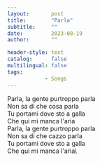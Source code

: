 ```yaml
---
layout:       post
title:        "Parla"
subtitle:     ""
date:         2023-08-19
author:       ""

header-style: text
catalog:      false
multilingual: false
tags:
            - Songs
---
```


Parla, la gente purtroppo parla\
Non sa di che cosa parla\
Tu portami dove sto a galla\
Che qui mi manca l'aria\
Parla, la gente purtroppo parla\
Non sa di che cazzo parla\
Tu portami dove sto a galla\
Che qui mi manca l'aria\
